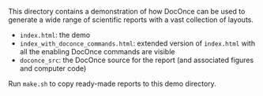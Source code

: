 This directory contains a demonstration of how DocOnce can
be used to generate a wide range of scientific reports with
a vast collection of layouts.

 * `index.html`: the demo
 * `index_with_doconce_commands.html`: extended version of `index.html`
   with all the enabling DocOnce commands are visible
 * `doconce_src`: the DocOnce source for the report (and associated figures
   and computer code)

Run `make.sh` to copy ready-made reports to this demo directory.
